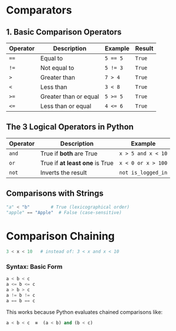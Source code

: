 # Comparators

## 1. Basic Comparison Operators

| Operator | Description           | Example           | Result     |
|----------|-----------------------|-------------------|------------|
| `==`     | Equal to              | `5 == 5`          | `True`     |
| `!=`     | Not equal to          | `5 != 3`          | `True`     |
| `>`      | Greater than          | `7 > 4`           | `True`     |
| `<`      | Less than             | `3 < 8`           | `True`     |
| `>=`     | Greater than or equal | `5 >= 5`          | `True`     |
| `<=`     | Less than or equal    | `4 <= 6`          | `True`     |

##  The 3 Logical Operators in Python

| Operator | Description            | Example               |
|----------|------------------------|------------------------|
| `and`    | True if **both** are True | `x > 5 and x < 10`     |
| `or`     | True if **at least one** is True | `x < 0 or x > 100` |
| `not`    | Inverts the result     | `not is_logged_in`     |

##  Comparisons with Strings
```python
"a" < "b"        # True (lexicographical order)
"apple" == "Apple"  # False (case-sensitive)
```

# Comparison Chaining
```python
3 < x < 10   # instead of: 3 < x and x < 10
```
### Syntax: Basic Form
```python
a < b < c
a <= b <= c
a > b > c
a != b != c
a == b == c
```
This works because Python evaluates chained comparisons like:
```python
a < b < c  ≡  (a < b) and (b < c)
```
